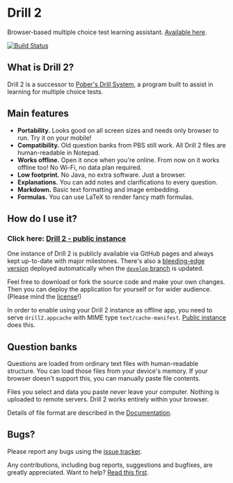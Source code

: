 # Drill 2

Browser-based multiple choice test learning assistant. [Available here](https://gronostajo.github.io/drill2/).

[![Build Status](https://travis-ci.org/gronostajo/drill2.svg?branch=master)](https://travis-ci.org/gronostajo/drill2)


## What is Drill 2?

Drill 2 is a successor to [Pober's Drill System](https://code.google.com/p/drill/), a program built to assist in learning for multiple choice tests.


## Main features

- **Portability.** Looks good on all screen sizes and needs only browser to run. Try it on your mobile!
- **Compatibility.** Old question banks from PBS still work. All Drill 2 files are human-readable in Notepad.
- **Works offline.** Open it once when you're online. From now on it works offline too! No Wi-Fi, no data plan required.
- **Low footprint.** No Java, no extra software. Just a browser.
- **Explanations.** You can add notes and clarifications to every question.
- **Markdown.** Basic text formatting and image embedding.
- **Formulas.** You can use LaTeX to render fancy math formulas.


## How do I use it?

### Click here: [Drill 2 - public instance](https://gronostajo.github.io/drill2/)

One instance of Drill 2 is publicly available via GitHub pages and always kept up-to-date with major milestones. There's also a [bleeding-edge version](https://gronostajo.github.io/drill2/develop/) deployed automatically when the [`develop` branch](https://github.com/gronostajo/drill2/tree/develop) is updated.

Feel free to download or fork the source code and make your own changes. Then you can deploy the application for yourself or for wider audience. (Please mind the [license](https://github.com/gronostajo/drill2/blob/master/LICENSE)!)

In order to enable using your Drill 2 instance as offline app, you need to serve `drill2.appcache` with MIME type `text/cache-manifest`. [Public instance](https://gronostajo.github.io/drill2/) does this.


## Question banks

Questions are loaded from ordinary text files with human-readable structure. You can load those files from your  device's memory. If your browser doesn't support this, you can manually paste file contents.

Files you select and data you paste never leave your computer. Nothing is uploaded to remote servers. Drill 2 works entirely within your browser.

Details of file format are described in the [Documentation](https://github.com/gronostajo/drill2/wiki).


## Bugs?

Please report any bugs using the [issue tracker](https://github.com/gronostajo/drill2/issues).

Any contributions, including bug reports, suggestions and bugfixes, are greatly appreciated. Want to help? [Read this first](CONTRIBUTING.md).
